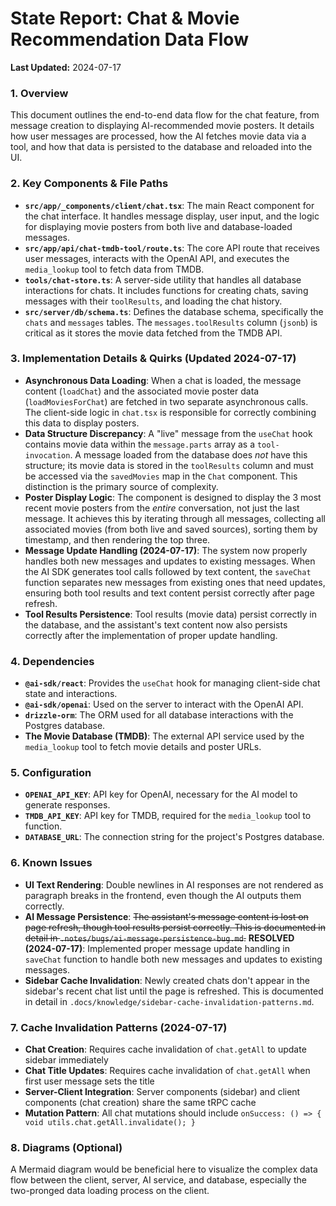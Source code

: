 # State Report: Chat & Movie Recommendation Data Flow

**Last Updated:** 2024-07-17

### 1. Overview
This document outlines the end-to-end data flow for the chat feature, from message creation to displaying AI-recommended movie posters. It details how user messages are processed, how the AI fetches movie data via a tool, and how that data is persisted to the database and reloaded into the UI.

### 2. Key Components & File Paths
-   **`src/app/_components/client/chat.tsx`**: The main React component for the chat interface. It handles message display, user input, and the logic for displaying movie posters from both live and database-loaded messages.
-   **`src/app/api/chat-tmdb-tool/route.ts`**: The core API route that receives user messages, interacts with the OpenAI API, and executes the `media_lookup` tool to fetch data from TMDB.
-   **`tools/chat-store.ts`**: A server-side utility that handles all database interactions for chats. It includes functions for creating chats, saving messages with their `toolResults`, and loading the chat history.
-   **`src/server/db/schema.ts`**: Defines the database schema, specifically the `chats` and `messages` tables. The `messages.toolResults` column (`jsonb`) is critical as it stores the movie data fetched from the TMDB API.

### 3. Implementation Details & Quirks (Updated 2024-07-17)
- **Asynchronous Data Loading**: When a chat is loaded, the message content (`loadChat`) and the associated movie poster data (`loadMoviesForChat`) are fetched in two separate asynchronous calls. The client-side logic in `chat.tsx` is responsible for correctly combining this data to display posters.
- **Data Structure Discrepancy**: A "live" message from the `useChat` hook contains movie data within the `message.parts` array as a `tool-invocation`. A message loaded from the database does *not* have this structure; its movie data is stored in the `toolResults` column and must be accessed via the `savedMovies` map in the `Chat` component. This distinction is the primary source of complexity.
- **Poster Display Logic**: The component is designed to display the 3 most recent movie posters from the *entire* conversation, not just the last message. It achieves this by iterating through all messages, collecting all associated movies (from both live and saved sources), sorting them by timestamp, and then rendering the top three.
- **Message Update Handling (2024-07-17)**: The system now properly handles both new messages and updates to existing messages. When the AI SDK generates tool calls followed by text content, the `saveChat` function separates new messages from existing ones that need updates, ensuring both tool results and text content persist correctly after page refresh.
- **Tool Results Persistence**: Tool results (movie data) persist correctly in the database, and the assistant's text content now also persists correctly after the implementation of proper update handling.

### 4. Dependencies
-   **`@ai-sdk/react`**: Provides the `useChat` hook for managing client-side chat state and interactions.
-   **`@ai-sdk/openai`**: Used on the server to interact with the OpenAI API.
-   **`drizzle-orm`**: The ORM used for all database interactions with the Postgres database.
-   **The Movie Database (TMDB)**: The external API service used by the `media_lookup` tool to fetch movie details and poster URLs.

### 5. Configuration
-   **`OPENAI_API_KEY`**: API key for OpenAI, necessary for the AI model to generate responses.
-   **`TMDB_API_KEY`**: API key for TMDB, required for the `media_lookup` tool to function.
-   **`DATABASE_URL`**: The connection string for the project's Postgres database.

### 6. Known Issues
- **UI Text Rendering**: Double newlines in AI responses are not rendered as paragraph breaks in the frontend, even though the AI outputs them correctly.
- **AI Message Persistence**: ~~The assistant's message content is lost on page refresh, though tool results persist correctly. This is documented in detail in `.notes/bugs/ai-message-persistence-bug.md`.~~ **RESOLVED (2024-07-17)**: Implemented proper message update handling in `saveChat` function to handle both new messages and updates to existing messages.
- **Sidebar Cache Invalidation**: Newly created chats don't appear in the sidebar's recent chat list until the page is refreshed. This is documented in detail in `.docs/knowledge/sidebar-cache-invalidation-patterns.md`.

### 7. Cache Invalidation Patterns (2024-07-17)
- **Chat Creation**: Requires cache invalidation of `chat.getAll` to update sidebar immediately
- **Chat Title Updates**: Requires cache invalidation of `chat.getAll` when first user message sets the title
- **Server-Client Integration**: Server components (sidebar) and client components (chat creation) share the same tRPC cache
- **Mutation Pattern**: All chat mutations should include `onSuccess: () => { void utils.chat.getAll.invalidate(); }`

### 8. Diagrams (Optional)
A Mermaid diagram would be beneficial here to visualize the complex data flow between the client, server, AI service, and database, especially the two-pronged data loading process on the client. 